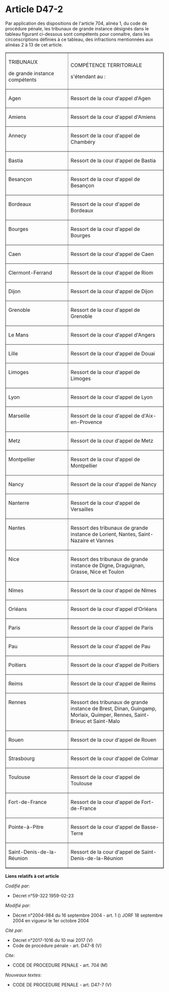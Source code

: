 # Article D47-2

Par application des dispositions de l'article 704, alinéa 1, du code de procédure pénale, les tribunaux de grande instance
désignés dans le tableau figurant ci-dessous sont compétents pour connaître, dans les circonscriptions définies à ce tableau,
des infractions mentionnées aux alinéas 2 à 13 de cet article.

<table cellspacing="0" align="center" cellpadding="0" border="1" width="605">
  <tbody>
    <tr>
      <td width="227">

TRIBUNAUX

de grande instance compétents

</td>
      <td width="378">

COMPÉTENCE TERRITORIALE

s'étendant au :

</td>
    </tr>
    <tr>
      <td valign="top" width="227">

Agen

</td>
      <td width="378" valign="top">

Ressort de la cour d'appel d'Agen

</td>
    </tr>
    <tr>
      <td width="227" valign="top">

Amiens

</td>
      <td valign="top" width="378">

Ressort de la cour d'appel d'Amiens

</td>
    </tr>
    <tr>
      <td valign="top" width="227">

Annecy

</td>
      <td width="378" valign="top">

Ressort de la cour d'appel de Chambéry

</td>
    </tr>
    <tr>
      <td valign="top" width="227">

Bastia

</td>
      <td valign="top" width="378">

Ressort de la cour d'appel de Bastia

</td>
    </tr>
    <tr>
      <td valign="top" width="227">

Besançon

</td>
      <td valign="top" width="378">

Ressort de la cour d'appel de Besançon

</td>
    </tr>
    <tr>
      <td width="227" valign="top">

Bordeaux

</td>
      <td width="378" valign="top">

Ressort de la cour d'appel de Bordeaux

</td>
    </tr>
    <tr>
      <td valign="top" width="227">

Bourges

</td>
      <td valign="top" width="378">

Ressort de la cour d'appel de Bourges

</td>
    </tr>
    <tr>
      <td width="227" valign="top">

Caen

</td>
      <td width="378" valign="top">

Ressort de la cour d'appel de Caen

</td>
    </tr>
    <tr>
      <td valign="top" width="227">

Clermont-Ferrand

</td>
      <td width="378" valign="top">

Ressort de la cour d'appel de Riom

</td>
    </tr>
    <tr>
      <td valign="top" width="227">

Dijon

</td>
      <td valign="top" width="378">

Ressort de la cour d'appel de Dijon

</td>
    </tr>
    <tr>
      <td valign="top" width="227">

Grenoble

</td>
      <td width="378" valign="top">

Ressort de la cour d'appel de Grenoble

</td>
    </tr>
    <tr>
      <td width="227" valign="top">

Le Mans

</td>
      <td width="378" valign="top">

Ressort de la cour d'appel d'Angers

</td>
    </tr>
    <tr>
      <td valign="top" width="227">

Lille

</td>
      <td valign="top" width="378">

Ressort de la cour d'appel de Douai

</td>
    </tr>
    <tr>
      <td width="227" valign="top">

Limoges

</td>
      <td valign="top" width="378">

Ressort de la cour d'appel de Limoges

</td>
    </tr>
    <tr>
      <td valign="top" width="227">

Lyon

</td>
      <td width="378" valign="top">

Ressort de la cour d'appel de Lyon

</td>
    </tr>
    <tr>
      <td valign="top" width="227">

Marseille

</td>
      <td width="378" valign="top">

Ressort de la cour d'appel de d'Aix-en-Provence

</td>
    </tr>
    <tr>
      <td width="227" valign="top">

Metz

</td>
      <td valign="top" width="378">

Ressort de la cour d'appel de Metz

</td>
    </tr>
    <tr>
      <td width="227" valign="top">

Montpellier

</td>
      <td valign="top" width="378">

Ressort de la cour d'appel de Montpellier

</td>
    </tr>
    <tr>
      <td width="227" valign="top">

Nancy

</td>
      <td valign="top" width="378">

Ressort de la cour d'appel de Nancy

</td>
    </tr>
    <tr>
      <td valign="top" width="227">

Nanterre

</td>
      <td valign="top" width="378">

Ressort de la cour d'appel de Versailles

</td>
    </tr>
    <tr>
      <td valign="top" width="227">

Nantes

</td>
      <td valign="top" width="378">

Ressort des tribunaux de grande instance de Lorient, Nantes, Saint-Nazaire et Vannes

</td>
    </tr>
    <tr>
      <td valign="top" width="227">

Nice

</td>
      <td valign="top" width="378">

Ressort des tribunaux de grande instance de Digne, Draguignan, Grasse, Nice et Toulon

</td>
    </tr>
    <tr>
      <td width="227" valign="top">

Nîmes

</td>
      <td width="378" valign="top">

Ressort de la cour d'appel de Nîmes

</td>
    </tr>
    <tr>
      <td width="227" valign="top">

Orléans

</td>
      <td valign="top" width="378">

Ressort de la cour d'appel d'Orléans

</td>
    </tr>
    <tr>
      <td valign="top" width="227">

Paris

</td>
      <td valign="top" width="378">

Ressort de la cour d'appel de Paris

</td>
    </tr>
    <tr>
      <td width="227" valign="top">

Pau

</td>
      <td valign="top" width="378">

Ressort de la cour d'appel de Pau

</td>
    </tr>
    <tr>
      <td valign="top" width="227">

Poitiers

</td>
      <td width="378" valign="top">

Ressort de la cour d'appel de Poitiers

</td>
    </tr>
    <tr>
      <td width="227" valign="top">

Reims

</td>
      <td valign="top" width="378">

Ressort de la cour d'appel de Reims

</td>
    </tr>
    <tr>
      <td valign="top" width="227">

Rennes

</td>
      <td valign="top" width="378">

Ressort des tribunaux de grande instance de Brest, Dinan, Guingamp, Morlaix, Quimper, Rennes, Saint-Brieuc et Saint-Malo

</td>
    </tr>
    <tr>
      <td width="227" valign="top">

Rouen

</td>
      <td width="378" valign="top">

Ressort de la cour d'appel de Rouen

</td>
    </tr>
    <tr>
      <td valign="top" width="227">

Strasbourg

</td>
      <td width="378" valign="top">

Ressort de la cour d'appel de Colmar

</td>
    </tr>
    <tr>
      <td valign="top" width="227">

Toulouse

</td>
      <td width="378" valign="top">

Ressort de la cour d'appel de Toulouse

</td>
    </tr>
    <tr>
      <td width="227" valign="top">

Fort-de-France

</td>
      <td width="378" valign="top">

Ressort de la cour d'appel de Fort-de-France

</td>
    </tr>
    <tr>
      <td width="227" valign="top">

Pointe-à-Pitre

</td>
      <td valign="top" width="378">

Ressort de la cour d'appel de Basse-Terre

</td>
    </tr>
    <tr>
      <td valign="top" width="227">

Saint-Denis-de-la-Réunion

</td>
      <td valign="top" width="378">

Ressort de la cour d'appel de Saint-Denis-de-la-Réunion

</td>
    </tr>
  </tbody>
</table>

**Liens relatifs à cet article**

_Codifié par_:

  - Décret n°59-322 1959-02-23

_Modifié par_:

  - Décret n°2004-984 du 16 septembre 2004 - art. 1 () JORF 18 septembre 2004 en vigueur le 1er octobre 2004

_Cité par_:

  - Décret n°2017-1016 du 10 mai 2017 (V)
  - Code de procédure pénale - art. D47-8 (V)

_Cite_:

  - CODE DE PROCEDURE PENALE - art. 704 (M)

_Nouveaux textes_:

  - CODE DE PROCEDURE PENALE - art. D47-7 (V)
